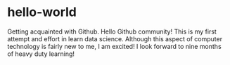 # hello-world
Getting acquainted with Github.
Hello Github community!
This is my first attempt and effort in learn data science.
Although this aspect of computer technology is fairly new to me, I am excited!
I look forward to nine months of heavy duty learning!
